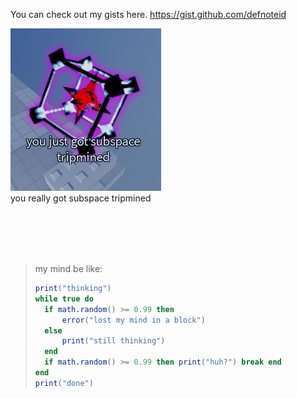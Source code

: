 You can check out my gists here. https://gist.github.com/defnoteid

![you just got subspace tripmined](/you%20just%20got%20subspace%20tripmined.png)<br>you really got subspace tripmined

<br><br><br><br>
> my mind be like:
> ```lua
> print("thinking")
> while true do
> 	if math.random() >= 0.99 then
> 		error("lost my mind in a block")
> 	else
> 		print("still thinking")
> 	end
>   if math.random() >= 0.99 then print("huh?") break end
> end
> print("done")
> ```
